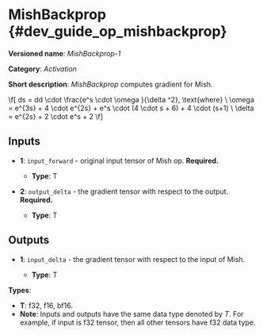 # MishBackprop {#dev_guide_op_mishbackprop}

**Versioned name**: *MishBackprop-1*

**Category**: *Activation*

**Short description**: *MishBackprop* computes gradient for Mish.

\f[
ds = dd \cdot \frac{e^s \cdot \omega }{\delta ^2}, \text{where} \\
\omega = e^{3s} + 4 \cdot e^{2s} + e^s \cdot (4 \cdot s + 6) + 4 \cdot (s+1) \\
\delta = e^{2s} + 2 \cdot e^s + 2
\f]

## Inputs

* **1**:  ``input_forward`` - original input tensor of Mish op. **Required.**

  * **Type**: T

* **2**: ``output_delta`` - the gradient tensor with respect to the output.
  **Required.**

  * **Type**: T

## Outputs

* **1**: ``input_delta`` - the gradient tensor with respect to the input of
  Mish.

  * **Type**: T

**Types**:

* **T**: f32, f16, bf16.
* **Note**: Inputs and outputs have the same data type denoted by *T*. For
  example, if input is f32 tensor, then all other tensors have f32 data type.
